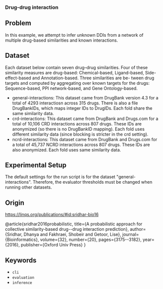 ### Drug-drug interaction


## Problem
In this example, we attempt to infer unknown DDIs from a network of
multiple drug-based similarities and known interactions. 

## Dataset
Each dataset below  contain seven drug–drug similarities. Four of these
similarity measures are drug-based: Chemical-based, Ligand-based,
Side-effect-based and Annotation-based. Three similarities are be-
tween drug targets and computed by aggregating over known targets
for the drugs: Sequence-based, PPI network-based, and Gene
Ontology-based. 

- general-interactions: This dataset came from DrugBank version 4.3 for a total of 4293 interactiosn across 315 drugs.  There is also a file DrugBankIDs, which maps integer IDs to DrugIDs.  Each fold share the same similarity data. 
- crd-interactions: This dataset came from DrugBank and Drugs.com for a total of 10,106 CRD interactions across 807 drugs. These IDs are anonymized (so there is no DrugBankID mapping).  Each fold uses different similarity data (since blocking is stricter in the crd setting).
- ncrd-interactions: This dataset came from DrugBank and Drugs.com for a total of 45,737 NCRD interactions across 807 drugs. These IDs are also anonymized.  Each fold uses same similarity data.  

## Experimental Setup
The default settings for the run script is for the dataset "general-interactions".  Therefore, the evaluator thresholds must be changed when running other datasets. 

## Origin
https://linqs.org/publications/#id:sridhar-bio16

@article{sridhar2016probabilistic,
  title={A probabilistic approach for collective similarity-based drug--drug interaction prediction},
  author={Sridhar, Dhanya and Fakhraei, Shobeir and Getoor, Lise},
  journal={Bioinformatics},
  volume={32},
  number={20},
  pages={3175--3182},
  year={2016},
  publisher={Oxford Univ Press}
}

## Keywords

 - `cli`
 - `evaluation`
 - `inference`
